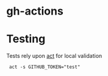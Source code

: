 # gh-actions


# Testing

Tests rely upon [act](https://github.com/nektos/act) for local validation

```
 act -s GITHUB_TOKEN="test"
 ```
